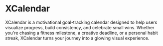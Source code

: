 # XCalendar
XCalendar is a motivational goal-tracking calendar designed to help users visualize progress, build consistency, and celebrate small wins. Whether you're chasing a fitness milestone, a creative deadline, or a personal habit streak, XCalendar turns your journey into a glowing visual experience.
